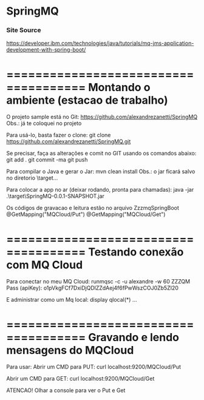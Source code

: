# SpringMQ

### Site Source
https://developer.ibm.com/technologies/java/tutorials/mq-jms-application-development-with-spring-boot/

=====================================
Montando o ambiente (estacao de trabalho)
=====================================
O projeto sample está no Git:
 https://github.com/alexandrezanetti/SpringMQ
 Obs.: já te coloquei no projeto

Para usá-lo, basta fazer o clone:
  git clone https://github.com/alexandrezanetti/SpringMQ.git

Se precisar, faça as alterações e comit no GIT usando os comandos abaixo:
 git add .
 git commit -ma
 git push 

Para compilar o Java e gerar o Jar:
   mvn clean install
   Obs.: o jar ficará salvo no diretorio \target...

Para colocar a app no ar (deixar rodando, pronta para chamadas):
   java -jar .\target\SpringMQ-0.0.1-SNAPSHOT.jar


Os códigos de gravacao e leitura estão no arquivo
    ZzzmqSpringBoot
      @GetMapping("MQCloud/Put")
      @GetMapping("MQCloud/Get")

=====================================
Testando conexão com MQ Cloud
=====================================
Para conectar no meu MQ Cloud:
  runmqsc -c -u alexandre -w 60 ZZZQM
  Pass (apiKey): o1pVkgFCf7DxiDjQDlZZdAej4f6fPwWszCOJ0Zb5ZI20 

  E administrar como um Mq local:
   display qlocal(*) 
   ...

=====================================
Gravando e lendo mensagens do MQCloud
=====================================
Para usar:
   Abrir um CMD para PUT: 
     curl localhost:9200/MQCloud/Put

   Abrir um CMD para GET: 
     curl localhost:9200/MQCloud/Get

   ATENCAO! Olhar a console para ver o Put e Get

